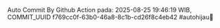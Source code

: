 Auto Commit By Github Action pada: 2025-08-25 19:46:19 WIB, COMMIT_UUID f769cc0f-63b0-46a8-8c1b-cd26f8c4eb42 #autohijau🗿
